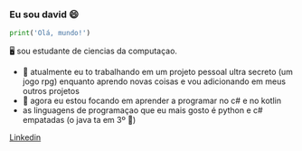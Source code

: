 ### Eu sou david 😄

```python
print('Olá, mundo!')
```
🖥️ sou estudante de ciencias da computaçao.


- 🔭 atualmente eu to trabalhando em um projeto pessoal ultra secreto (um jogo rpg) enquanto aprendo novas coisas e vou adicionando em meus outros projetos
- 🌱 agora eu estou focando em aprender a programar no c# e no kotlin
- as linguagens de programaçao que eu mais gosto é python e c# empatadas (o java ta em 3º 🥉)

[Linkedin](https://www.linkedin.com/in/david-pequeno-marinho-1326b5149/)
